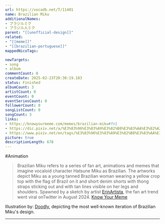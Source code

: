 ```yaml
---
url: https://vocadb.net/T/11401
name: Brazilian Miku
additionalNames: 
- ブラジルミク
- ブラジル人ミク
parent: "[[unofficial-design]]"
related:
- "[[meme]]"
- "[[brazilian-portuguese]]"
mappedNicoTags:

newTargets:
- song
- album
commentCount: 0
createDate: 2025-02-23T20:30:19.183
status: Finished
albumCount: 3
artistCount: 0
eventCount: 0
eventSeriesCount: 0
followerCount: 0
songListCount: 0
songCount: 3
links: 
- https://knowyourmeme.com/memes/brazilian-miku#fn1
- https://dic.pixiv.net/a/%E3%83%96%E3%83%A9%E3%82%B8%E3%83%AA%E3%82%A2%E3%83%B3%E3%83%9F%E3%82%AF
- https://www.pixiv.net/en/tags/%E3%83%96%E3%83%A9%E3%82%B8%E3%83%AA%E3%82%A2%E3%83%B3%E3%83%9F%E3%82%AF/illustrations
picture: true
descriptionLength: 678
---
```


#Animation

> Brazilian Miku refers to a series of fan art, animations and memes that imagine vocaloid character Hatsune Miku as Brazilian. The artworks depict Miku as a young tanned Brazilian woman wearing a yellow crop top with the flag of Brazil on it and short denim shorts with thong straps sticking out and with tan lines visible on her legs and shoulders. Spawned by a sketch by artist [ErinArtista](https://x.com/erinartista?lang=en), the fan art trend went viral onTwitter in August 2024.
[Know Your Meme](https://knowyourmeme.com/memes/brazilian-miku#fn3)

Illustration by: [Doodly](https://x.com/doodly_sheery), depicting the most well-known iteration of Brazilian Miku's design.

---

